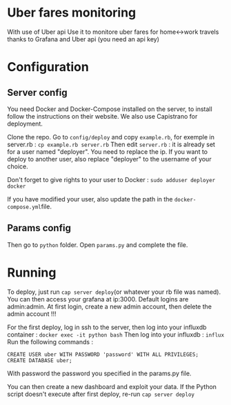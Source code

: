 # Uber fares monitoring

With use of Uber api
Use it to monitore uber fares for home<->work travels thanks to Grafana and Uber api (you need an api key)

# Configuration
## Server config
You need Docker and Docker-Compose installed on the server, to install follow the instructions on their website. We also use Capistrano for deployment.

Clone the repo.
Go to ```config/deploy``` and copy ```example.rb```, for exemple in server.rb : ```cp example.rb server.rb```
Then edit ```server.rb``` : it is already set for a user named "deployer". You need to replace the ip. If you want to deploy to another user, also replace "deployer" to the username of your choice. 

Don't forget to give rights to your user to Docker : ```sudo adduser deployer docker```

If you have modified your user, also update the path in the ```docker-compose.yml```file.

## Params config
Then go to ```python``` folder. Open ```params.py``` and complete the file.

# Running
To deploy, just run ```cap server deploy```(or whatever your rb file was named). You can then access your grafana at ip:3000. Default logins are admin:admin. At first login, create a new admin account, then delete the admin account !!!

For the first deploy, log in ssh to the server, then log into your influxdb container : ```docker exec -it python bash``` 
Then log into your influxdb : ```influx```
Run the following commands : 

```
CREATE USER uber WITH PASSWORD 'password' WITH ALL PRIVILEGES;
CREATE DATABASE uber;
```
With password the password you specified in the params.py file.

You can then create a new dashboard and exploit your data. If the Python script doesn't execute after first deploy, re-run ```cap server deploy```

